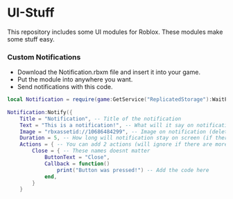 # UI-Stuff
This repository includes some UI modules for Roblox.
These modules make some stuff easy.

### Custom Notifications
- Download the Notification.rbxm file and insert it into your game.
- Put the module into anywhere you want.
- Send notifications with this code.
```lua
local Notification = require(game:GetService("ReplicatedStorage"):WaitForChild("UI_Modules"):WaitForChild("Notification"))
 
Notification:Notify({
	Title = "Notification", -- Title of the notification
	Text = "This is a notification!", -- What will it say on notification
	Image = "rbxassetid://10686484299", -- Image on notification (delete this line if no image)
	Duration = 5, -- How long will notification stay on screen (if there are actions duration will be disabled for that notification)
	Actions = { -- You can add 2 actions (will ignore if there are more than 2)(changing code to have more will make it looj ugly)
		Close = { -- These names doesnt matter
			ButtonText = "Close",
			Callback = function()
				print("Button was pressed!") -- Add the code here
			end,
		}
	}
```
